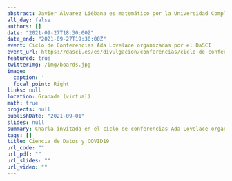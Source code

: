 ```yaml
---
abstract: Javier Álvarez Liébana es matemático por la Universidad Complutense de Madrid, doctorado en estadística por la Universidad de Granada, y actualmente es docente e investigador en la Universidad de Oviedo. Divulgador y especializado en la gestión de datos y en hacer comprensible y útiles la visualización de los mismos para la toma de decisión. Conocido en Twitter por DadosdeLaplace nos plantea una conferencia muy interesante.
all_day: false
authors: []
date: "2021-09-27T18:30:00Z"
date_end: "2021-09-27T19:30:00Z"
event: Ciclo de Conferencias Ada Lovelace organizadas por el DaSCI
event_url: https://dasci.es/es/divulgacion/conferencias/ciclo-de-conferencias-ada-lovelace/
featured: true
twitterImg: /img/boards.jpg
image:
  caption: ''
  focal_point: Right
links: null
location: Granada (virtual)
math: true
projects: null
publishDate: "2021-09-01"
slides: null
summary: Charla invitada en el ciclo de conferencias Ada Lovelace organizadas por el DaSCI
tags: []
title: Ciencia de Datos y COVID19
url_code: ""
url_pdf: ""
url_slides: ""
url_video: ""
---
```

